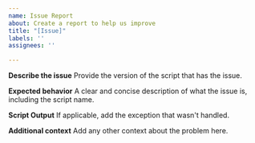 ```yaml
---
name: Issue Report
about: Create a report to help us improve
title: "[Issue]"
labels: ''
assignees: ''

---
```


**Describe the issue**
Provide the version of the script that has the issue.

**Expected behavior**
A clear and concise description of what the issue is, including the script name.

**Script Output**
If applicable, add the exception that wasn't handled.

**Additional context**
Add any other context about the problem here.
